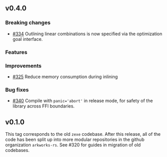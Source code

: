 ## v0.4.0

### Breaking changes
- [\#334](https://github.com/arkworks-rs/snark/pull/334) Outlining linear combinations is now specified via the optimization goal interface.

### Features

### Improvements
- [\#325](https://github.com/arkworks-rs/snark/pull/325) Reduce memory consumption during inlining

### Bug fixes
- [\#340](https://github.com/arkworks-rs/snark/pull/340) Compile with `panic='abort'` in release mode, for safety of the library across FFI boundaries.

## v0.1.0

This tag corresponds to the old `zexe` codebase.
After this release, all of the code has been split up into
more modular repositories in the github organization `arkworks-rs`.
See #320 for guides in migration of old codebases.
